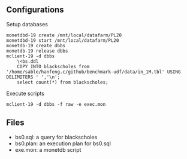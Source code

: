 ## Configurations

Setup databases

    monetdbd-19 create /mnt/local/datafarm/PL20
    monetdbd-19 start /mnt/local/datafarm/PL20
    monetdb-19 create dbbs
    monetdb-19 release dbbs
    mclient-19 -d dbbs
        \<bs.ddl
        COPY INTO blackscholes from '/home/sable/hanfeng.c/github/benchmark-udf/data/in_1M.tbl' USING DELIMITERS ' ','\n';
        select count(*) from blackscholes;

Execute scripts

    mclient-19 -d dbbs -f raw -e exec.mon


## Files

- bs0.sql: a query for blackscholes
- bs0.plan: an execution plan for bs0.sql
- exe.mon: a monetdb script

